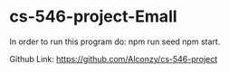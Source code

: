 # cs-546-project-Emall
In order to run this program do:
npm run seed
npm start.


Github Link: https://github.com/Alconzy/cs-546-project